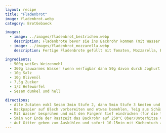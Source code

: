 ```yaml
---
layout: recipe
title: "Fladenbrot"
image: fladenbrot.webp
category: BrotGebaeck

images:
  - image: ../images/fladenbrot_bestrichen.webp
    description: Fladenbrote bevor sie ins Backrohr kommen (mit Wasser besprüht, mit Finger eingedrückt und mit Sesam bestreut)
  - image: ../images/fladenbrot_mozzarella.webp
    description: Fertige Fladenbrote gefüllt mit Tomaten, Mozzarella, Eisbergsalat

ingredients:
  - 500g weißes Weizenmehl
  - 360g lauwarmes Wasser (wenn verfügbar dann 50g davon durch Joghurt ersetzen)
  - 10g Salz
  - 10g Olivenöl
  - 7,5g Zucker
  - 1/2 Hefewürfel
  - Sesam dunkel und hell

directions:
  - Alle Zutaten exkl Sesam 3min Stufe 2, dann 5min Stufe 3 kneten und Teig 1h zugedeckt in Schüssel gehen lassen
  - Backpapier auf Blech vorbereiten und etwas bemehlen. Teig aus Schüssel auf Backpapier putzen und oben ebenfalls bemehlen (Teig ist sehr klebrig und luftig). In 2 Hälften zerteilen und oval formen. Danach 15min mit Küchentuch zugedeckt rasten lassen
  - Mit Wasser besprühen und mit den Fingern tief eindrücken (für die typische Fladenbrotform). Anschließend Sesam oder Schwarzkümmel darauf verteilen und nochmal 15min rasten lassen
  - 5min vor Ende der Rastzeit das Backrohr auf 250°C Ober/Unterhitze vorheizen. Wenn Fladenbrote reingegeben werden auf 220°C zurückdrehen und ca 17min backen
  - Auf Gitter geben zum Auskühlen und sofort 10-15min mit Küchentuch zudecken damit sie weicher werden
---
```

